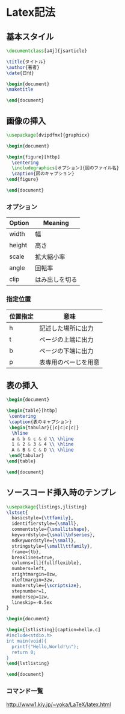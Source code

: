 # Latex記法  

## 基本スタイル
~~~ tex
\documentclass[a4j]{jsarticle}

\title{タイトル}
\author{著者}
\date{日付}

\begin{document}
\maketitle

\end{document}
~~~

## 画像の挿入
~~~ tex
\usepackage[dvipdfmx]{graphicx}

\begin{document}

\begin{figure}[htbp]
  \centering
  \includegraphics[オプション]{図のファイル名}
  \caption{図のキャプション}
\end{figure}

\end{document}
~~~
### オプション
| Option | Meaning |
| ------ | ------- |
| width  | 幅       |
| height | 高さ      |
| scale  | 拡大縮小率   |
| angle  | 回転率     |
| clip   | はみ出しを切る |
  
### 指定位置
| 位置指定 | 意味         |
| ---- | ---------- |
| h    | 記述した場所に出力  |
| t    | ページの上端に出力  |
| b    | ページの下端に出力  |
| p    | 表専用のべーじを用意 |

  
## 表の挿入
~~~ tex
\begin{document}

\begin{table}[htbp]
 \centering
 \caption{表のキャプション}
 \begin{tabular}{|c|c|c|c|}
  \hline
  a & b & c & d \\ \hline
  1 & 2 & 3 & 4 \\ \hline
  A & B & C & D \\ \hline
 \end{tabular}
\end{table}

\end{document}
~~~

## ソースコード挿入時のテンプレ
~~~ tex
\usepackage{listings,jlisting}
\lstset{
  basicstyle={\ttfamily},
  identifierstyle={\small},
  commentstyle={\smallitshape},
  keywordstyle={\small\bfseries},
  ndkeywordstyle={\small},
  stringstyle={\small\ttfamily},
  frame={tb},
  breaklines=true,
  columns=[l]{fullflexible},
  numbers=left,
  xrightmargin=0zw,
  xleftmargin=3zw,
  numberstyle={\scriptsize},
  stepnumber=1,
  numbersep=1zw,
  lineskip=-0.5ex
}

\begin{document}

\begin{lstlisting}[caption=hello.c]
#include<stdio.h>
int main(void){
  printf("Hello,World!\n");
  return 0;
}
\end{lstlisting}

\end{document}
~~~
### コマンド一覧
http://www1.kiy.jp/~yoka/LaTeX/latex.html
	

